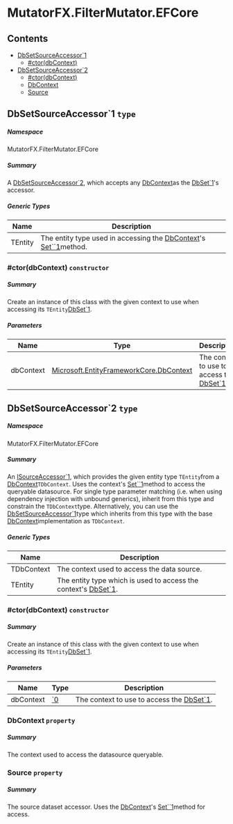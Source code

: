 <a name='assembly'></a>
# MutatorFX.FilterMutator.EFCore

## Contents

- [DbSetSourceAccessor\`1](#T-MutatorFX-FilterMutator-EFCore-DbSetSourceAccessor`1 'MutatorFX.FilterMutator.EFCore.DbSetSourceAccessor`1')
  - [#ctor(dbContext)](#M-MutatorFX-FilterMutator-EFCore-DbSetSourceAccessor`1-#ctor-Microsoft-EntityFrameworkCore-DbContext- 'MutatorFX.FilterMutator.EFCore.DbSetSourceAccessor`1.#ctor(Microsoft.EntityFrameworkCore.DbContext)')
- [DbSetSourceAccessor\`2](#T-MutatorFX-FilterMutator-EFCore-DbSetSourceAccessor`2 'MutatorFX.FilterMutator.EFCore.DbSetSourceAccessor`2')
  - [#ctor(dbContext)](#M-MutatorFX-FilterMutator-EFCore-DbSetSourceAccessor`2-#ctor-`0- 'MutatorFX.FilterMutator.EFCore.DbSetSourceAccessor`2.#ctor(`0)')
  - [DbContext](#P-MutatorFX-FilterMutator-EFCore-DbSetSourceAccessor`2-DbContext 'MutatorFX.FilterMutator.EFCore.DbSetSourceAccessor`2.DbContext')
  - [Source](#P-MutatorFX-FilterMutator-EFCore-DbSetSourceAccessor`2-Source 'MutatorFX.FilterMutator.EFCore.DbSetSourceAccessor`2.Source')

<a name='T-MutatorFX-FilterMutator-EFCore-DbSetSourceAccessor`1'></a>
## DbSetSourceAccessor\`1 `type`

##### Namespace

MutatorFX.FilterMutator.EFCore

##### Summary

A [DbSetSourceAccessor\`2](#T-MutatorFX-FilterMutator-EFCore-DbSetSourceAccessor`2 'MutatorFX.FilterMutator.EFCore.DbSetSourceAccessor`2'), which accepts any [DbContext](#T-Microsoft-EntityFrameworkCore-DbContext 'Microsoft.EntityFrameworkCore.DbContext')as the [DbSet\`1](#T-Microsoft-EntityFrameworkCore-DbSet`1 'Microsoft.EntityFrameworkCore.DbSet`1')'s accessor.

##### Generic Types

| Name | Description |
| ---- | ----------- |
| TEntity | The entity type used in accessing the [DbContext](#T-Microsoft-EntityFrameworkCore-DbContext 'Microsoft.EntityFrameworkCore.DbContext')'s [Set\`\`1](#M-Microsoft-EntityFrameworkCore-DbContext-Set``1 'Microsoft.EntityFrameworkCore.DbContext.Set``1')method. |

<a name='M-MutatorFX-FilterMutator-EFCore-DbSetSourceAccessor`1-#ctor-Microsoft-EntityFrameworkCore-DbContext-'></a>
### #ctor(dbContext) `constructor`

##### Summary

Create an instance of this class with the given context to use when accessing its `TEntity`[DbSet\`1](#T-Microsoft-EntityFrameworkCore-DbSet`1 'Microsoft.EntityFrameworkCore.DbSet`1').

##### Parameters

| Name | Type | Description |
| ---- | ---- | ----------- |
| dbContext | [Microsoft.EntityFrameworkCore.DbContext](#T-Microsoft-EntityFrameworkCore-DbContext 'Microsoft.EntityFrameworkCore.DbContext') | The context to use to access the [DbSet\`1](#T-Microsoft-EntityFrameworkCore-DbSet`1 'Microsoft.EntityFrameworkCore.DbSet`1'). |

<a name='T-MutatorFX-FilterMutator-EFCore-DbSetSourceAccessor`2'></a>
## DbSetSourceAccessor\`2 `type`

##### Namespace

MutatorFX.FilterMutator.EFCore

##### Summary

An [ISourceAccessor\`1](#T-MutatorFX-FilterMutator-ISourceAccessor`1 'MutatorFX.FilterMutator.ISourceAccessor`1'), which provides the given entity type `TEntity`from a [DbContext](#T-Microsoft-EntityFrameworkCore-DbContext 'Microsoft.EntityFrameworkCore.DbContext')`TDbContext`.
Uses the context's [Set\`\`1](#M-Microsoft-EntityFrameworkCore-DbContext-Set``1 'Microsoft.EntityFrameworkCore.DbContext.Set``1')method to access the queryable datasource.
For single type parameter matching (i.e. when using dependency injection with unbound generics), inherit from this type and constrain the `TDbContext`type. 
Alternatively, you can use the [DbSetSourceAccessor\`1](#T-MutatorFX-FilterMutator-EFCore-DbSetSourceAccessor`1 'MutatorFX.FilterMutator.EFCore.DbSetSourceAccessor`1')type which inherits from this type with the base [DbContext](#T-Microsoft-EntityFrameworkCore-DbContext 'Microsoft.EntityFrameworkCore.DbContext')implementation as `TDbContext`.

##### Generic Types

| Name | Description |
| ---- | ----------- |
| TDbContext | The context used to access the data source. |
| TEntity | The entity type which is used to access the context's [DbSet\`1](#T-Microsoft-EntityFrameworkCore-DbSet`1 'Microsoft.EntityFrameworkCore.DbSet`1'). |

<a name='M-MutatorFX-FilterMutator-EFCore-DbSetSourceAccessor`2-#ctor-`0-'></a>
### #ctor(dbContext) `constructor`

##### Summary

Create an instance of this class with the given context to use when accessing its `TEntity`[DbSet\`1](#T-Microsoft-EntityFrameworkCore-DbSet`1 'Microsoft.EntityFrameworkCore.DbSet`1').

##### Parameters

| Name | Type | Description |
| ---- | ---- | ----------- |
| dbContext | [\`0](#T-`0 '`0') | The context to use to access the [DbSet\`1](#T-Microsoft-EntityFrameworkCore-DbSet`1 'Microsoft.EntityFrameworkCore.DbSet`1'). |

<a name='P-MutatorFX-FilterMutator-EFCore-DbSetSourceAccessor`2-DbContext'></a>
### DbContext `property`

##### Summary

The context used to access the datasource queryable.

<a name='P-MutatorFX-FilterMutator-EFCore-DbSetSourceAccessor`2-Source'></a>
### Source `property`

##### Summary

The source dataset accessor. Uses the [DbContext](#P-MutatorFX-FilterMutator-EFCore-DbSetSourceAccessor`2-DbContext 'MutatorFX.FilterMutator.EFCore.DbSetSourceAccessor`2.DbContext')'s [Set\`\`1](#M-Microsoft-EntityFrameworkCore-DbContext-Set``1 'Microsoft.EntityFrameworkCore.DbContext.Set``1')method for access.
